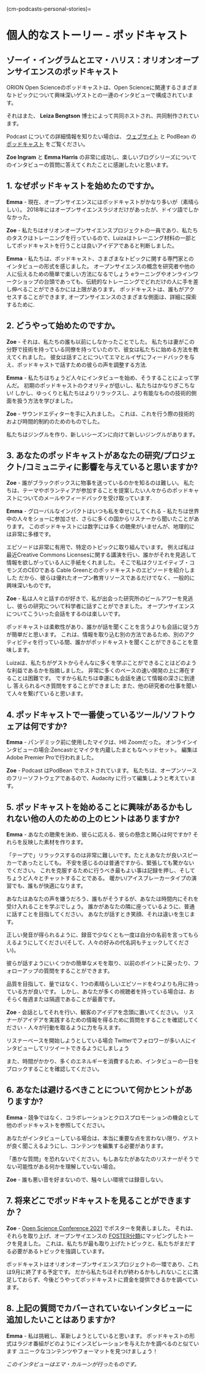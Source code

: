 (cm-podcasts-personal-stories)=
# 個人的なストーリー - ポッドキャスト

## ゾーイ・イングラムとエマ・ハリス：オリオンオープンサイエンスのポッドキャスト

ORION Open Scienceのポッドキャストは、Open Scienceに関連するさまざまなトピックについて興味深いゲストとの一連のインタビューで構成されています。

それはまた、 **Leiza Bengtson** 博士によって共同ホストされ、共同制作されています。

Podcast についての詳細情報を知りたい場合は、 [ウェブサイト](https://www.orion-openscience.eu/publications/training-materials/201902/podcasts) と PodBean の [ポッドキャスト](https://orionopenscience.podbean.com/) をご覧ください。

**Zoe Ingram** と **Emma Harris** の非常に成功し、楽しいブログシリーズについてのインタビューの質問に答えてくれたことに感謝したいと思います。

## 1. なぜポッドキャストを始めたのですか。

**Emma** - 現在、オープンサイエンスにはポッドキャストがかなり多いが（素晴らしい）。 2018年にはオープンサイエンスラジオだけがあったが、ドイツ語でしかなかった。

**Zoe** - 私たちはオリオンオープンサイエンスプロジェクトの一員であり、私たちのタスクはトレーニングを行っているので、Luizaはトレーニング材料の一部としてポッドキャストを行うことは良いアイデアであると判断しました。

**Emma** - 私たちは、ポッドキャスト、さまざまなトピックに関する専門家とのインタビューの形式を感じました。 オープンサイエンスの概念を研究者や他の人に伝えるための簡単で楽しい方法になるでしょう eラーニングやオンラインワークショップの台頭であっても、伝統的なトレーニングでどれだけの人に手を差し伸べることができるかには上限があります。 ポッドキャストは、誰もがアクセスすることができます, オープンサイエンスのさまざまな側面は、詳細に探索するために.

## 2. どうやって始めたのですか。

**Zoe** - それは、私たちの誰も以前にしなかったことでした。 私たちは妻がこの分野で技術を持っている同僚を持っていたので、彼女は私たちに始める方法を教えてくれました。 彼女は話すことについてエマとルイザにフィードバックを与え、ポッドキャストで話すための彼らの声を調整する方法.

**Emma** - 私たちはちょうど人々にインタビューを始め、そうすることによって学んだ。 初期のポッドキャストのクオリティが低いし、私たちはかなりぎこちない! しかし、ゆっくりと私たちはよりリラックスし、より有能なものの技術的側面を扱う方法を学びました。

**Zoe** - サウンドエディターを手に入れました。 これは、これを行う際の技術的および時間的制約のためのものでした。

私たちはジングルを作り、新しいシーズンに向けて新しいジングルがあります。

## 3. あなたのポッドキャストがあなたの研究/プロジェクト/コミュニティに影響を与えていると思いますか?

**Zoe** - 誰がブラックボックスに物事を送っているのかを知るのは難しい。 私たちは、テーマやボランティアが参加することを提案したい人々からのポッドキャストについてのメールやフィードバックを受け取っています.

**Emma** - グローバルなインパクトはいつも私を幸せにしてくれる - 私たちは世界中の人々をショーに参加させ、さらに多くの国からリスナーから聞いたことがあります。 このポッドキャストには数字には多くの聴衆がいませんが、地理的には非常に多様です。

エピソードは非常に有用で、特定のトピックに取り組んでいます。 例えば私は最近Creative Commons Licensesに関する講演を行い、誰かがそれを見逃して情報を欲しがっている人に手紙をくれました。 そこで私はクリエイティブ・コモンズのCEOである Cable Greenとのポッドキャストのエピソードを紹介しました だから、彼らは優れたオープン教育リソースであるだけでなく、一般的に興味深いものです。

**Zoe** - 私は人々と話すのが好きで、私が出会った研究所のビールアワーを見逃し、彼らの研究について科学者に話すことができました。 オープンサイエンスについてこういった会話をするのは楽しいです。

ポッドキャストは柔軟性があり、誰かが話を聞くことを言うよりも会話に従う方が簡単だと思います。 これは、情報を取り込む別の方法であるため、別のアクティビティを行っている間、誰かがポッドキャストを聞くことができることを意味します。

Luizaは、私たちがゲストからそんなに多くを学ぶことができることはどのような利益であるかを指摘しました。 非常に多くのペースの速い開発の上に滞在することは困難です。 ですから私たちは幸運にも会話を通じて情報の深さに到達し 答えられるべき質問をすることができました また、他の研究者の仕事を聞いて人々を繋げていると思います。

## 4. ポッドキャストで一番使っているツール/ソフトウェアは何ですか?

**Emma** - パンデミック前に使用したマイクは、H6 Zoomだった。 オンラインインタビューの場合:Zencastrとマイクを内蔵したまともなヘッドセット。 編集はAdobe Premier Proで行われました。

**Zoe** - Podcast はPodBean でホストされています。 私たちは、オープンソースのフリーソフトウェアであるので、Audacity に行って編集しようと考えています。

## 5. ポッドキャストを始めることに興味があるかもしれない他の人のための上のヒントはありますか?

**Emma** - あなたの聴衆を決め、彼らに応える、彼らの懸念と関心は何ですか? それらを反映した素材を作ります。

「テープで」リラックスするのは非常に難しいです。たとえあなたが良いスピーカーであったとしても。 不安を感じるのは普通ですから、緊張しても驚かないでください。 これを克服するために行うべき最もよい事は記録を押し、そしてちょうど人々とチャットすることである。 暖かい/アイスブレーカータイプの演習でも、誰もが快適になります。

あなたはあなたの声を嫌うだろう、誰もがそうするが、あなたは時間内にそれを受け入れることを学ぶでしょう。 誰かがあなたの隣に座っているように、普通に話すことを目指してください。 あなたが話すとき笑顔、それは違いを生じます。

正しい発音が得られるように、録音で少なくとも一度は自分の名前を言ってもらえるようにしてください(そして、人々の好みの代名詞もチェックしてください)。

彼らが話すようにいくつかの簡単なメモを取り、以前のポイントに戻ったり、フォローアップの質問をすることができます。

品質を目指して、量ではなく、1つの素晴らしいエピソードを4つよりも月に持っている方が良いです。 しかし、あなたが多くの視聴者を持っている場合は、おそらく毎週または隔週であることが最善です。

**Zoe** - 会話としてそれを行い、観客のアイデアを念頭に置いてください。 リスナーがアイデアを実践するための情報を得るために質問をすることを確認してください - 人々が行動を取るように力を与えます。

リスナーベースを開始しようとしている場合 Twitterでフォロワーが多い人にインタビューしてリツイートできるようにしましょう

また、時間がかかり、多くのエネルギーを消費するため、インタビューの一日をブロックすることを確認してください。

## 6. あなたは避けるべきことについて何かヒントがありますか?

**Emma** - 競争ではなく、コラボレーションとクロスプロモーションの機会として他のポッドキャストを参照してください。

あなたがインタビューしている場合は、本当に重要な点を言わない限り、ゲストが良く聞こえるようにし、コンテンツを編集する必要があります。

「愚かな質問」を恐れないでください。もしあなたがあなたのリスナーがそうでない可能性がある何かを理解していない場合。

**Zoe** - 誰も悪い音を好まないので、騒々しい環境では録音しない。

## 7. 将来どこでポッドキャストを見ることができますか？

**Zoe** - [Open Science Conference 2021](https://www.open-science-conference.eu/) でポスターを発表しました。 それは、それらを取り上げ、オープンサイエンスの [FOSTER分類](https://www.fosteropenscience.eu/resources)にマッピングしたトークを見ました。 これは、私たちが最も取り上げたトピックと、私たちがまだする必要があるトピックを強調しています。

ポッドキャストはオリオンオープンサイエンスプロジェクトの一環であり、これは9月に終了する予定です。 だから私たちはそれが終わるかもしれないことに満足しておらず、今後どうやってポッドキャストに資金を提供できるかを調べています。

## 8. 上記の質問でカバーされていないインタビューに追加したいことはありますか?

**Emma** - 私は挑戦し、革新しようとしていると思います。 ポッドキャストの形式はラジオ番組がどのようにインスピレーションを与えたかを調べるのと似ています ユニークなコンテンツやフォーマットを見つけましょう！

*このインタビューはエマ・カルーンが行ったものです。*
